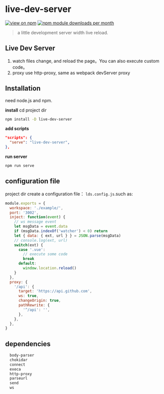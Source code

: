 # live-dev-server
[![view on npm](http://img.shields.io/npm/v/live-dev-server.svg)](https://www.npmjs.com/package/live-dev-server)
[![npm module downloads per month](http://img.shields.io/npm/dm/live-dev-server.svg)](https://www.npmjs.org/package/live-dev-server)

> a little development server width live reload.

## Live Dev Server
1. watch files change, and reload the page。You can also execute custom code。
2. proxy use http-proxy, same as webpack devServer proxy

## Installation
need node.js and npm.

**install**
cd project dir

```bash
npm install -D live-dev-server
```

**add scripts**
```json
"scripts": {
  "serve": "live-dev-server",
},
```

**run server**
```bash
npm run serve
```

## configuration file
project dir create a configuration file： `lds.config.js`.such as:
```js
module.exports = {
  workspace: './example/',
  port: '3002',
  inject: function(event) {
    // ws message event
    let msgData = event.data
    if (msgData.indexOf('watcher') < 0) return
    let { data: { ext, url } } = JSON.parse(msgData)
    // console.log(ext, url)
    switch(ext) {
      case '.vue':
        // execute some code
        break
      default:
        window.location.reload()
    }
  },
  proxy: {
    '/api': {
      target: 'https://api.github.com',
      ws: true,
      changeOrigin: true,
      pathRewrite: {
        '^/api': '',
      },
    },
  },
}
```

## dependencies
```bash
  body-parser
  chokidar
  connect
  execa
  http-proxy
  parseurl
  send
  ws
```